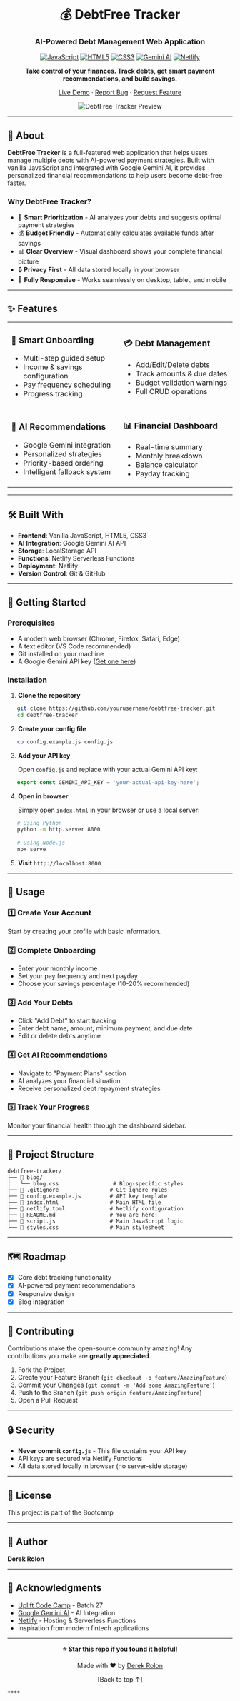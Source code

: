 <div align="center">

# 💰 DebtFree Tracker

### AI-Powered Debt Management Web Application

[![JavaScript](https://img.shields.io/badge/JavaScript-F7DF1E?style=flat-square&logo=javascript&logoColor=black)](https://developer.mozilla.org/en-US/docs/Web/JavaScript)
[![HTML5](https://img.shields.io/badge/HTML5-E34F26?style=flat-square&logo=html5&logoColor=white)](https://developer.mozilla.org/en-US/docs/Web/HTML)
[![CSS3](https://img.shields.io/badge/CSS3-1572B6?style=flat-square&logo=css3&logoColor=white)](https://developer.mozilla.org/en-US/docs/Web/CSS)
[![Gemini AI](https://img.shields.io/badge/Gemini_AI-8E75B2?style=flat-square&logo=google&logoColor=white)](https://ai.google.dev/)
[![Netlify](https://img.shields.io/badge/Netlify-00C7B7?style=flat-square&logo=netlify&logoColor=white)](https://www.netlify.com/)

**Take control of your finances. Track debts, get smart payment recommendations, and build savings.**

[Live Demo](https://your-app.netlify.app) · [Report Bug](https://github.com/yourusername/debtfree-tracker/issues) · [Request Feature](https://github.com/yourusername/debtfree-tracker/issues)

![DebtFree Tracker Preview](https://via.placeholder.com/800x400/e91c1c/ffffff?text=DebtFree+Tracker+Screenshot)

</div>

---

## 📖 About

**DebtFree Tracker** is a full-featured web application that helps users manage multiple debts with AI-powered payment strategies. Built with vanilla JavaScript and integrated with Google Gemini AI, it provides personalized financial recommendations to help users become debt-free faster.

### Why DebtFree Tracker?

- 🎯 **Smart Prioritization** - AI analyzes your debts and suggests optimal payment strategies
- 💰 **Budget Friendly** - Automatically calculates available funds after savings
- 📊 **Clear Overview** - Visual dashboard shows your complete financial picture
- 🔒 **Privacy First** - All data stored locally in your browser
- 📱 **Fully Responsive** - Works seamlessly on desktop, tablet, and mobile

---

## ✨ Features

<table>
<tr>
<td width="50%">

### 🔐 Smart Onboarding
- Multi-step guided setup
- Income & savings configuration
- Pay frequency scheduling
- Progress tracking

</td>
<td width="50%">

### 💳 Debt Management
- Add/Edit/Delete debts
- Track amounts & due dates
- Budget validation warnings
- Full CRUD operations

</td>
</tr>
<tr>
<td width="50%">

### 🤖 AI Recommendations
- Google Gemini integration
- Personalized strategies
- Priority-based ordering
- Intelligent fallback system

</td>
<td width="50%">

### 📊 Financial Dashboard
- Real-time summary
- Monthly breakdown
- Balance calculator
- Payday tracking

</td>
</tr>
</table>

---

## 🛠️ Built With

- **Frontend**: Vanilla JavaScript, HTML5, CSS3
- **AI Integration**: Google Gemini AI API
- **Storage**: LocalStorage API
- **Functions**: Netlify Serverless Functions
- **Deployment**: Netlify
- **Version Control**: Git & GitHub

---

## 🚀 Getting Started

### Prerequisites

- A modern web browser (Chrome, Firefox, Safari, Edge)
- A text editor (VS Code recommended)
- Git installed on your machine
- A Google Gemini API key ([Get one here](https://ai.google.dev/))

### Installation

1. **Clone the repository**
```bash
   git clone https://github.com/yourusername/debtfree-tracker.git
   cd debtfree-tracker
```

2. **Create your config file**
```bash
   cp config.example.js config.js
```

3. **Add your API key**
   
   Open `config.js` and replace with your actual Gemini API key:
```javascript
   export const GEMINI_API_KEY = 'your-actual-api-key-here';
```

4. **Open in browser**
   
   Simply open `index.html` in your browser or use a local server:
```bash
   # Using Python
   python -m http.server 8000
   
   # Using Node.js
   npx serve
```

5. **Visit** `http://localhost:8000`

---

## 📱 Usage

### 1️⃣ Create Your Account
Start by creating your profile with basic information.

### 2️⃣ Complete Onboarding
- Enter your monthly income
- Set your pay frequency and next payday
- Choose your savings percentage (10-20% recommended)

### 3️⃣ Add Your Debts
- Click "Add Debt" to start tracking
- Enter debt name, amount, minimum payment, and due date
- Edit or delete debts anytime

### 4️⃣ Get AI Recommendations
- Navigate to "Payment Plans" section
- AI analyzes your financial situation
- Receive personalized debt repayment strategies

### 5️⃣ Track Your Progress
Monitor your financial health through the dashboard sidebar.

---

## 📂 Project Structure
```
debtfree-tracker/
├── 📁 blog/
│   └── blog.css                 # Blog-specific styles
├── 📄 .gitignore                # Git ignore rules
├── 📄 config.example.js         # API key template
├── 📄 index.html                # Main HTML file
├── 📄 netlify.toml              # Netlify configuration
├── 📄 README.md                 # You are here!
├── 📄 script.js                 # Main JavaScript logic
└── 📄 styles.css                # Main stylesheet
```

---

## 🗺️ Roadmap

- [x] Core debt tracking functionality
- [x] AI-powered payment recommendations
- [x] Responsive design
- [x] Blog integration

---

## 🤝 Contributing

Contributions make the open-source community amazing! Any contributions you make are **greatly appreciated**.

1. Fork the Project
2. Create your Feature Branch (`git checkout -b feature/AmazingFeature`)
3. Commit your Changes (`git commit -m 'Add some AmazingFeature'`)
4. Push to the Branch (`git push origin feature/AmazingFeature`)
5. Open a Pull Request

---

## 🔒 Security

- **Never commit `config.js`** - This file contains your API key
- API keys are secured via Netlify Functions
- All data stored locally in browser (no server-side storage)

---

## 📝 License

This project is part of the Bootcamp

---

## 👤 Author

**Derek Rolon**

---

## 🙏 Acknowledgments

- [Uplift Code Camp](https://uplift.codes/) - Batch 27
- [Google Gemini AI](https://ai.google.dev/) - AI Integration
- [Netlify](https://netlify.com) - Hosting & Serverless Functions
- Inspiration from modern fintech applications

---

<div align="center">

**⭐ Star this repo if you found it helpful!**

Made with ❤️ by [Derek Rolon](https://github.com/techbyderek)

[Back to top ↑]

</div>****
